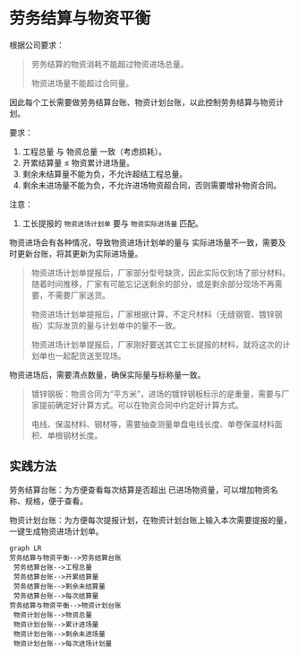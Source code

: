 # 劳务结算与物资平衡

根据公司要求：

> 劳务结算的物资消耗不能超过物资进场总量。
>
> 物资进场量不能超过合同量。

因此每个工长需要做劳务结算台账、物资计划台账，以此控制劳务结算与物资计划。

要求：

1. 工程总量 与 物资总量 一致（考虑损耗）。
2. 开累结算量 ≤ 物资累计进场量。
3. 剩余未结算量不能为负，不允许超结工程总量。
4. 剩余未进场量不能为负，不允许进场物资超合同，否则需要增补物资合同。

注意：

1. 工长提报的 `物资进场计划单` 要与 `物资实际进场量` 匹配。

物资进场会有各种情况，导致物资进场计划单的量与 实际进场量不一致，需要及时更新台账，将其更新为实际进场量。

> 物资进场计划单提报后，厂家部分型号缺货，因此实际仅到场了部分材料。随着时间推移，厂家有可能忘记送剩余的部分，或是剩余部分现场不再需要，不需要厂家送货。
>
> 物资进场计划单提报后，厂家根据计算，不定尺材料（无缝钢管、镀锌钢板）实际发货的量与计划单中的量不一致。
>
> 物资进场计划单提报后，厂家刚好要送其它工长提报的材料，就将这次的计划单也一起配货送至现场。

物资进场后，需要清点数量，确保实际量与标称量一致。

>镀锌钢板：物资合同为“平方米”，进场的镀锌钢板标示的是重量，需要与厂家提前确定好计算方式。可以在物资合同中约定好计算方式。
>
>电线、保温材料、钢材等，需要抽查测量单盘电线长度、单卷保温材料面积、单根钢材长度。

## 实践方法

劳务结算台账：为方便查看每次结算是否超出 已进场物资量，可以增加物资名称、规格，便于查看。

物资计划台账：为方便每次提报计划，在物资计划台账上输入本次需要提报的量，一键生成物资进场计划单。

```mermaid
graph LR
劳务结算与物资平衡-->劳务结算台账
 劳务结算台账-->工程总量
 劳务结算台账-->开累结算量
 劳务结算台账-->剩余未结算量
 劳务结算台账-->每次结算量
劳务结算与物资平衡-->物资计划台账
 物资计划台账-->物资总量
 物资计划台账-->累计进场量
 物资计划台账-->剩余未进场量
 物资计划台账-->每次进场计划量

```
